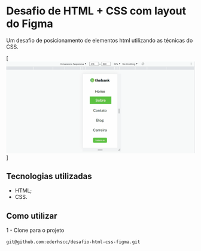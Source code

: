 # Desafio de HTML + CSS com layout do Figma

Um desafio de posicionamento de elementos html utilizando as técnicas do CSS.

[<img src="./src/images/tela.gif" alt="gif da tela em desktop e mobile">]

## Tecnologias utilizadas
- HTML;
- CSS.

## Como utilizar

1 - Clone para o projeto

```
git@github.com:ederhscc/desafio-html-css-figma.git
```